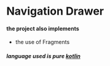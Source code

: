 # Navigation Drawer
#### the project also implements
* the use of Fragments

##### language used is pure [kotlin](kotlinlang.org)
